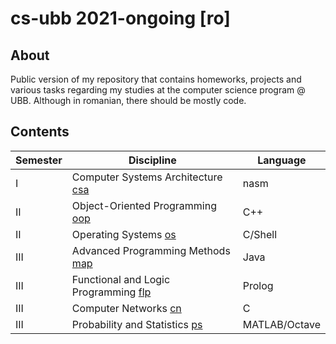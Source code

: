 # cs-ubb 2021-ongoing [ro]

## About
Public version of my repository that contains homeworks, projects and various tasks regarding my studies at the computer science program @ UBB. Although in romanian, there should be mostly code.

## Contents
<!--
| I | Fundamentals of Programming [fp](sem1/fp) | Python |
| II | Graph Algorithms [graph](sem2/graph) | C++ |
| II | Dynamical Systems [ds](sem2/ds) | Python |
| II | Data Structures and Algorithms [dsa](sem2/dsa) | C++ |
| III | Databases [db](sem3/db) | MS SQL | 
-->

| Semester | Discipline | Language |
| - | - | - |
| I | Computer Systems Architecture [csa](sem1/csa) | nasm |
| II | Object-Oriented Programming [oop](sem2/oop) | C++ |
| II | Operating Systems [os](sem2/os) | C/Shell |
| III | Advanced Programming Methods [map](sem3/map) | Java |
| III | Functional and Logic Programming [flp](sem3/flp) | Prolog |
| III | Computer Networks [cn](sem3/cn) | C |
| III | Probability and Statistics [ps](sem3/ps) | MATLAB/Octave |